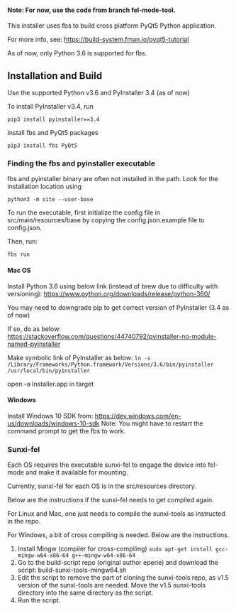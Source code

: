 #### Note: For now, use the code from branch fel-mode-tool.

This installer uses fbs to build cross platform PyQt5 Python application.

For more info, see: https://build-system.fman.io/pyqt5-tutorial

As of now, only Python 3.6 is supported for fbs.

## Installation and Build

Use the supported Python v3.6 and PyInstaller 3.4 (as of now)

To install PyInstaller v3.4, run

```pip3 install pyinstaller==3.4```

Install fbs and PyQt5 packages

```pip3 install fbs PyQt5```

### Finding the fbs and pyinstaller executable

fbs and pyinstaller binary are often not installed in the path. Look for the installation location using

```python3 -m site --user-base```

To run the executable, first initialize the config file in src/main/resources/base by copying the config.json.example file to config.json.

Then, run:

```fbs run```

#### Mac OS

Install Python 3.6 using below link (instead of brew due to difficulty with versioning): 
https://www.python.org/downloads/release/python-360/

You may need to downgrade pip to get correct version of PyInstaller (3.4 as of now)

If so, do as below:
https://stackoverflow.com/questions/44740792/pyinstaller-no-module-named-pyinstaller

Make symbolic link of PyInstaller as below:
```ln -s /Library/Frameworks/Python.framework/Versions/3.6/bin/pyinstaller /usr/local/bin/pyinstaller```

open -a Installer.app in target

#### Windows

Install Windows 10 SDK from: https://dev.windows.com/en-us/downloads/windows-10-sdk
Note: You might have to restart the command prompt to get the fbs to work.

### Sunxi-fel

Each OS requires the executable sunxi-fel to engage the device into fel-mode and make it available for mounting.

Currently, sunxi-fel for each OS is in the src/resources directory.

Below are the instructions if the sunxi-fel needs to get compiled again.

For Linux and Mac, one just needs to compile the sunxi-tools as instructed in the repo.

For Windows, a bit of cross compiling is needed. Below are the instructions.

1. Install Mingw (compiler for cross-compiling)
```sudo apt-get install gcc-mingw-w64-x86-64 g++-mingw-w64-x86-64```
2. Go to the build-script repo (original author eperie) and download the script: build-sunxi-tools-mingw64.sh
3. Edit the script to remove the part of cloning the sunxi-tools repo, as v1.5 version of the sunxi-tools are needed. Move the v1.5 sunxi-tools directory into the same directory as the script.
4. Run the script. 


